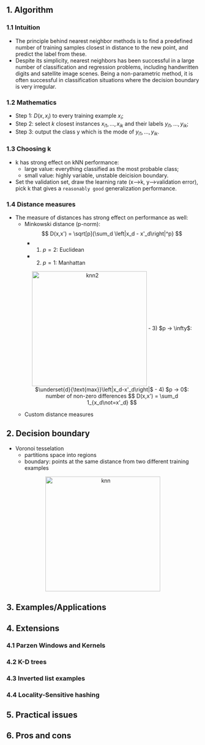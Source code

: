 ## 1. Algorithm
### 1.1 Intuition
- The principle behind nearest neighbor methods is to find a predefined number of training samples closest in distance to the new point, and predict the label from these. 
- Despite its simplicity, nearest neighbors has been successful in a large number of classification and regression problems, including handwritten digits and satellite image scenes. Being a non-parametric method, it is often successful in classification situations where the decision boundary is very irregular.
### 1.2 Mathematics
- Step 1: $D(x,x_i)$ to every training example $x_i$;
- Step 2: select $k$ closest instances $x_{i1},...,x_{ik}$ and their labels $y_{i1},...,y_{ik}$;
- Step 3: output the class y which is the mode of $y_{i1},...,y_{ik}$.
### 1.3 Choosing k
- k has strong effect on kNN performance:
  - large value: everything classified as the most probable class;
  - small value: highly variable, unstable deicision boundary.
- Set the validation set, draw the learning rate (x-->k, y-->validation error), pick k that gives a ```reasonably good``` generalization performance.
### 1.4 Distance measures
- The measure of distances has strong effect on performance as well:
  - Minkowski distance (p-norm):
  $$ D(x,x') = \sqrt[p]{\sum_d \left|x_d - x'_d\right|^p} $$
    - 1) $p = 2$: Euclidean
    - 2) $p = 1$: Manhattan
    <p align="center">
    <img src="/Users/siyuyang/github/IAML-Lab-Exercises/images/knn2.jpg" width="300" height="300" alt="knn2" align=center>
    - 3) $p -> \infty$: $\underset{d}{\text{max}}\left|x_d-x'_d\right|$
    - 4) $p -> 0$: number of non-zero differences
    $$ D(x,x') = \sum_d 1_{x_d\not=x'_d} $$
  - Custom distance measures
## 2. Decision boundary
- Voronoi tesselation
  - partitions space into regions
  - boundary: points at the same distance from two different training examples
<p align="center">
<img src="/Users/siyuyang/github/IAML-Lab-Exercises/images/KNN1.jpg" width="300" height="300" alt="knn" align=center>

## 3. Examples/Applications

## 4. Extensions
### 4.1 Parzen Windows and Kernels
### 4.2 K-D trees
### 4.3 Inverted list examples
### 4.4 Locality-Sensitive hashing

## 5. Practical issues

## 6. Pros and cons
